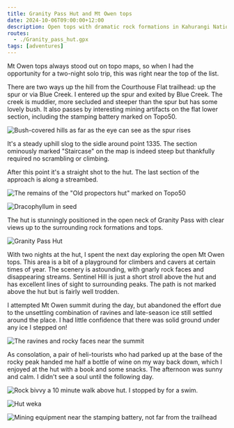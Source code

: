 ```yaml
---
title: Granity Pass Hut and Mt Owen tops
date: 2024-10-06T09:00:00+12:00
description: Open tops with dramatic rock formations in Kahurangi National Park
routes:
  - ./Granity_pass_hut.gpx
tags: [adventures]
---
```


Mt Owen tops always stood out on topo maps, so when I had the opportunity for a two-night solo trip, this was right near the top of the list.

There are two ways up the hill from the Courthouse Flat trailhead: up the spur or via Blue Creek. I entered up the spur and exited by Blue Creek. The creek is muddier, more secluded and steeper than the spur but has some lovely bush. It also passes by interesting mining artifacts on the flat lower section, including the stamping battery marked on Topo50.

![Bush-covered hills as far as the eye can see as the spur rises](./PXL_20240929_015359156.jpg)

It's a steady uphill slog to the sidle around point 1335. The section ominously marked "Staircase" on the map is indeed steep but thankfully required no scrambling or climbing.

After this point it's a straight shot to the hut. The last section of the approach is along a streambed.

![The remains of the "Old propectors hut" marked on Topo50](./PXL_20240929_035806992.jpg)

![Dracophyllum in seed](./PXL_20240929_041619143.jpg)

The hut is stunningly positioned in the open neck of Granity Pass with clear views up to the surrounding rock formations and tops.

<img src="./PXL_20240929_183831484.jpg" class="prose-custom-w-full" alt="Granity Pass Hut"/>

With two nights at the hut, I spent the next day exploring the open Mt Owen tops. This area is a bit of a playground for climbers and cavers at certain times of year. The scenery is astounding, with gnarly rock faces and disappearing streams. Sentinel Hill is just a short stroll above the hut and has excellent lines of sight to surrounding peaks. The path is not marked above the hut but is fairly well trodden.

I attempted Mt Owen summit during the day, but abandoned the effort due to the unsettling combination of ravines and late-season ice still settled around the place. I had little confidence that there was solid ground under any ice I stepped on!

<img src="./PXL_20240929_212822122.jpg" class="prose-custom-w-full" alt="The ravines and rocky faces near the summit"/>

As consolation, a pair of heli-tourists who had parked up at the base of the rocky peak handed me half a bottle of wine on my way back down, which I enjoyed at the hut with a book and some snacks. The afternoon was sunny and calm. I didn't see a soul until the following day.

![Rock bivvy a 10 minute walk above hut. I stopped by for a swim.](./PXL_20240929_235846981.jpg)

![Hut weka](./PXL_20240930_182738449.jpg)

![Mining equipment near the stamping battery, not far from the trailhead](./PXL_20240930_211245154.jpg)
